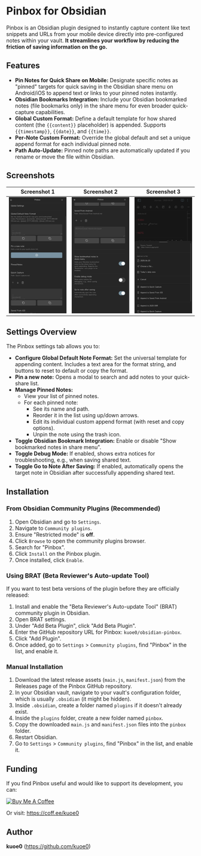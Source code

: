 # Pinbox for Obsidian

Pinbox is an Obsidian plugin designed to instantly capture content like text snippets and URLs from your mobile device directly into pre-configured notes within your vault. **It streamlines your workflow by reducing the friction of saving information on the go.**

## Features

*   **Pin Notes for Quick Share on Mobile:** Designate specific notes as "pinned" targets for quick saving in the Obsidian share menu on Android/iOS to append text or links to your pinned notes instantly.
*   **Obsidian Bookmarks Integration:** Include your Obsidian bookmarked notes (file bookmarks only) in the share menu for even broader quick-capture capabilities.
*   **Global Custom Format:** Define a default template for how shared content (the `{{content}}` placeholder) is appended. Supports `{{timestamp}}`, `{{date}}`, and `{{time}}`.
*   **Per-Note Custom Format:** Override the global default and set a unique append format for each individual pinned note.
*   **Path Auto-Update:** Pinned note paths are automatically updated if you rename or move the file within Obsidian.

## Screenshots

| Screenshot 1 | Screenshot 2 | Screenshot 3 |
| --- | --- | --- |
| ![Screenshot 1](https://github.com/kuoe0/obsidian-pinbox/blob/master/assets/screenshot-1.png?raw=true) | ![Screenshot 2](https://github.com/kuoe0/obsidian-pinbox/blob/master/assets/screenshot-2.png?raw=true) | ![Screenshot 3](https://github.com/kuoe0/obsidian-pinbox/blob/master/assets/screenshot-3.png?raw=true) |


## Settings Overview

The Pinbox settings tab allows you to:

*   **Configure Global Default Note Format:** Set the universal template for appending content. Includes a text area for the format string, and buttons to reset to default or copy the format.
*   **Pin a new note:** Opens a modal to search and add notes to your quick-share list.
*   **Manage Pinned Notes:**
    *   View your list of pinned notes.
    *   For each pinned note:
        *   See its name and path.
        *   Reorder it in the list using up/down arrows.
        *   Edit its individual custom append format (with reset and copy options).
        *   Unpin the note using the trash icon.
*   **Toggle Obsidian Bookmark Integration:** Enable or disable "Show bookmarked notes in share menu".
*   **Toggle Debug Mode:** If enabled, shows extra notices for troubleshooting, e.g., when saving shared text.
*   **Toggle Go to Note After Saving:** If enabled, automatically opens the target note in Obsidian after successfully appending shared text.

## Installation

### From Obsidian Community Plugins (Recommended)

1.  Open Obsidian and go to `Settings`.
2.  Navigate to `Community plugins`.
3.  Ensure "Restricted mode" is **off**.
4.  Click `Browse` to open the community plugins browser.
5.  Search for "Pinbox".
6.  Click `Install` on the Pinbox plugin.
7.  Once installed, click `Enable`.

### Using BRAT (Beta Reviewer's Auto-update Tool)

If you want to test beta versions of the plugin before they are officially released:

1.  Install and enable the "Beta Reviewer's Auto-update Tool" (BRAT) community plugin in Obsidian.
2.  Open BRAT settings.
3.  Under "Add Beta Plugin", click "Add Beta Plugin".
4.  Enter the GitHub repository URL for Pinbox: `kuoe0/obsidian-pinbox`.
5.  Click "Add Plugin".
6.  Once added, go to `Settings` > `Community plugins`, find "Pinbox" in the list, and enable it.

### Manual Installation

1.  Download the latest release assets (`main.js`, `manifest.json`) from the Releases page of the Pinbox GitHub repository.
2.  In your Obsidian vault, navigate to your vault's configuration folder, which is usually `.obsidian` (it might be hidden).
3.  Inside `.obsidian`, create a folder named `plugins` if it doesn't already exist.
4.  Inside the `plugins` folder, create a new folder named `pinbox`.
5.  Copy the downloaded `main.js` and `manifest.json` files into the `pinbox` folder.
6.  Restart Obsidian.
7.  Go to `Settings` > `Community plugins`, find "Pinbox" in the list, and enable it.

## Funding

If you find Pinbox useful and would like to support its development, you can:

<a href="https://coff.ee/kuoe0" target="_blank"><img src="https://cdn.buymeacoffee.com/buttons/v2/default-yellow.png" alt="Buy Me A Coffee" style="height: 60px !important;width: 217px !important;" ></a>

Or visit: https://coff.ee/kuoe0

## Author

**kuoe0**
(https://github.com/kuoe0)
